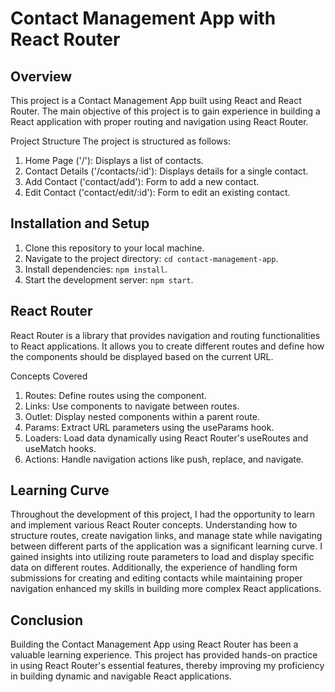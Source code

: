 # Contact Management App with React Router
## Overview
This project is a Contact Management App built using React and React Router. The main objective of this project is to gain experience in building a React application with proper routing and navigation using React Router.

Project Structure
The project is structured as follows:

1. Home Page ('/'): Displays a list of contacts.
2. Contact Details ('/contacts/:id'): Displays details for a single contact.
3. Add Contact ('contact/add'): Form to add a new contact.
4. Edit Contact ('contact/edit/:id'): Form to edit an existing contact.

## Installation and Setup
1. Clone this repository to your local machine.
2. Navigate to the project directory: `cd contact-management-app`.
3. Install dependencies: `npm install`.
4. Start the development server: `npm start`.

## React Router
React Router is a library that provides navigation and routing functionalities to React applications. It allows you to create different routes and define how the components should be displayed based on the current URL.

Concepts Covered
1. Routes: Define routes using the <Route> component.
2. Links: Use <Link> components to navigate between routes.
3. Outlet: Display nested components within a parent route.
4. Params: Extract URL parameters using the useParams hook.
5. Loaders: Load data dynamically using React Router's useRoutes and useMatch hooks.
6. Actions: Handle navigation actions like push, replace, and navigate.

## Learning Curve
Throughout the development of this project, I had the opportunity to learn and implement various React Router concepts. Understanding how to structure routes, create navigation links, and manage state while navigating between different parts of the application was a significant learning curve. I gained insights into utilizing route parameters to load and display specific data on different routes. Additionally, the experience of handling form submissions for creating and editing contacts while maintaining proper navigation enhanced my skills in building more complex React applications.

## Conclusion
Building the Contact Management App using React Router has been a valuable learning experience. This project has provided hands-on practice in using React Router's essential features, thereby improving my proficiency in building dynamic and navigable React applications.
